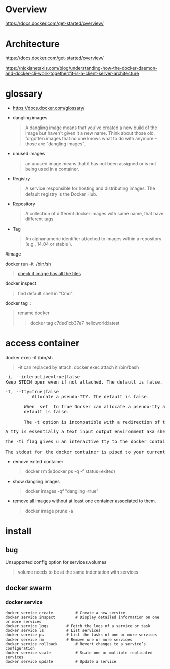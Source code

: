 # Overview
https://docs.docker.com/get-started/overview/

# Architecture
https://docs.docker.com/get-started/overview/

https://nickjanetakis.com/blog/understanding-how-the-docker-daemon-and-docker-cli-work-together#it-is-a-client-server-architecture

# glossary

- https://docs.docker.com/glossary/
- dangling images
    >A dangling image means that you've created a new build of the image but haven't given it a new name. Think about those old, forgotten images that no one knows what to do with anymore – those are "dangling images".
  > 
- unused images
    > an unused image means that it has not been assigned or is not being used in a container.

- Registry
  >A service responsible for hosting and distributing images. The default registry is the Docker Hub.

- Repository
  >A collection of different docker images with same name, that have different tags.

- Tag
  >An alphanumeric identifier attached to images within a repository (e.g., 14.04 or stable ).
  
#image

docker run -it <image> /bin/sh
> [check if image has all the files](https://stackoverflow.com/questions/44726832/how-to-check-if-the-docker-image-has-all-the-files)

docker inspect <image>
> find default shell in "Cmd".

docker tag <image> <repository>:<tag>
> rename docker
  >> docker tag c7ded1cb37e7 helloworld:latest

# access container

docker exec -it <container> /bin/sh
> -it can replaced by attach: docker exec attach it /bin/bash
<pre>
-i, --interactive=true|false
Keep STDIN open even if not attached. The default is false.
</pre>
<pre>
-t, --tty=true|false
          Allocate a pseudo-TTY. The default is false.

       When  set  to true Docker can allocate a pseudo-tty and attach to the standard input of any container. This can be used, for example, to run a throwaway interactive shell. The
       default is false.

       The -t option is incompatible with a redirection of the docker client standard input.
</pre>

<pre>
A tty is essentially a text input output environment aka shell.

The -ti flag gives u an interactive tty to the docker container. It is as if you are inside the shell for the docker container.

The stdout for the docker container is piped to your current shell and your input is piped to the docker container.
</pre>

- remove exited container
  > docker rm $(docker ps -q -f status=exited)
  > 
- show dangling images
  > docker images -qf "dangling=true"
  > 
- remove all images without at least one container associated to them.
  > docker image prune -a 

# install


## bug
Unsupported config option for services.volumes
>volume needs to be at the same indentation with services

## docker swarm


### docker service

```shell
docker service create	       # Create a new service
docker service inspect	       # Display detailed information on one or more services
docker service logs	       # Fetch the logs of a service or task
docker service ls	       # List services
docker service ps	       # List the tasks of one or more services
docker service rm	       # Remove one or more services
docker service rollback	       # Revert changes to a service’s configuration
docker service scale	       # Scale one or multiple replicated services
docker service update	       # Update a service
```
